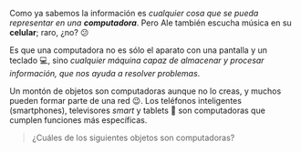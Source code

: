 Como ya sabemos la información es  _cualquier cosa que se pueda representar en una **computadora**_. Pero Ale también escucha música en su **celular**; raro, ¿no? :confused:

Es que una computadora no es sólo el aparato con una pantalla y un teclado :computer:, sino _cualquier máquina capaz de almacenar y procesar información, que nos ayuda a resolver problemas_.

Un montón de objetos son computadoras aunque no lo creas, y muchos pueden formar parte de una red :wink:. Los teléfonos inteligentes (smartphones), televisores _smart_ y tablets :iphone: son computadoras que cumplen funciones más específicas.

> ¿Cuáles de los siguientes objetos son computadoras?
